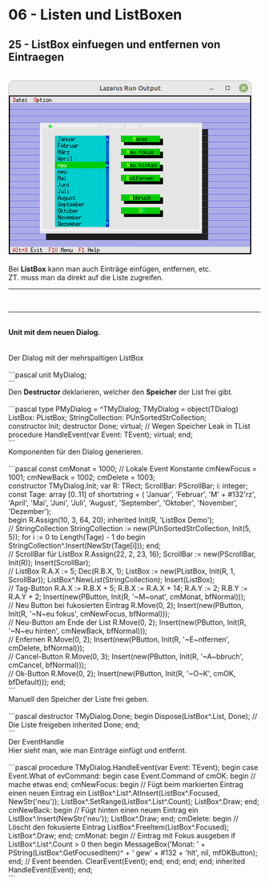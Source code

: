 # 06 - Listen und ListBoxen
## 25 - ListBox einfuegen und entfernen von Eintraegen
<br>
<img src="image.png" alt="Selfhtml"><br><br>
Bei <b>ListBox</b> kann man auch Einträge einfügen, entfernen, etc.<br>
ZT. muss man da direkt auf die Liste zugreifen.<br>
<hr><br>
<hr><br>
<b>Unit mit dem neuen Dialog.</b><br>
<br><br>
Der Dialog mit der mehrspaltigen ListBox<br>
<br>
```pascal
unit MyDialog;
<br>
```
<br>
Den <b>Destructor</b> deklarieren, welcher den <b>Speicher</b> der List frei gibt.<br>
<br>
```pascal
type
  PMyDialog = ^TMyDialog;
  TMyDialog = object(TDialog)
    ListBox: PListBox;
    StringCollection: PUnSortedStrCollection;
<br>
    constructor Init;
    destructor Done; virtual;  // Wegen Speicher Leak in TList
    procedure HandleEvent(var Event: TEvent); virtual;
  end;
<br>
```
<br>
Komponenten für den Dialog generieren.<br>
<br>
```pascal
const
  cmMonat = 1000;  // Lokale Event Konstante
  cmNewFocus = 1001;
  cmNewBack = 1002;
  cmDelete = 1003;
<br>
constructor TMyDialog.Init;
var
  R: TRect;
  ScrollBar: PScrollBar;
  i: integer;
const
  Tage: array [0..11] of shortstring = (
    'Januar', 'Februar', 'M' + #132'rz', 'April', 'Mai', 'Juni', 'Juli',
    'August', 'September', 'Oktober', 'November', 'Dezember');
<br>
begin
  R.Assign(10, 3, 64, 20);
  inherited Init(R, 'ListBox Demo');
<br>
  // StringCollection
  StringCollection := new(PUnSortedStrCollection, Init(5, 5));
  for i := 0 to Length(Tage) - 1 do begin
    StringCollection^.Insert(NewStr(Tage[i]));
  end;
<br>
  // ScrollBar für ListBox
  R.Assign(22, 2, 23, 16);
  ScrollBar := new(PScrollBar, Init(R));
  Insert(ScrollBar);
<br>
  // ListBox
  R.A.X := 5;
  Dec(R.B.X, 1);
  ListBox := new(PListBox, Init(R, 1, ScrollBar));
  ListBox^.NewList(StringCollection);
  Insert(ListBox);
<br>
  // Tag-Button
  R.A.X := R.B.X + 5;
  R.B.X := R.A.X + 14;
  R.A.Y := 2;
  R.B.Y := R.A.Y + 2;
  Insert(new(PButton, Init(R, '~M~onat', cmMonat, bfNormal)));
<br>
  // Neu Button bei fukosierten Eintrag
  R.Move(0, 2);
  Insert(new(PButton, Init(R, '~N~eu fokus', cmNewFocus, bfNormal)));
<br>
  // Neu-Button am Ende der List
  R.Move(0, 2);
  Insert(new(PButton, Init(R, '~N~eu hinten', cmNewBack, bfNormal)));
<br>
  // Enfernen
  R.Move(0, 2);
  Insert(new(PButton, Init(R, '~E~ntfernen', cmDelete, bfNormal)));
<br>
  // Cancel-Button
  R.Move(0, 3);
  Insert(new(PButton, Init(R, '~A~bbruch', cmCancel, bfNormal)));
<br>
  // Ok-Button
  R.Move(0, 2);
  Insert(new(PButton, Init(R, '~O~K', cmOK, bfDefault)));
end;
<br>
```
<br>
Manuell den Speicher der Liste frei geben.<br>
<br>
```pascal
destructor TMyDialog.Done;
begin
  Dispose(ListBox^.List, Done); // Die Liste freigeben
  inherited Done;
end;
<br>
```
<br>
Der EventHandle<br>
Hier sieht man, wie man Einträge einfügt und entfernt.<br>
<br>
```pascal
procedure TMyDialog.HandleEvent(var Event: TEvent);
begin
  case Event.What of
    evCommand: begin
      case Event.Command of
        cmOK: begin
          // mache etwas
        end;
        cmNewFocus: begin
          // Fügt beim markierten Eintrag einen neuen Eintrag ein
          ListBox^.List^.AtInsert(ListBox^.Focused, NewStr('neu'));
          ListBox^.SetRange(ListBox^.List^.Count);
          ListBox^.Draw;
        end;
        cmNewBack: begin
          // Fügt hinten einen neuen Eintrag ein
          ListBox^.Insert(NewStr('neu'));
          ListBox^.Draw;
        end;
        cmDelete: begin
          // Löscht den fokusierte Eintrag
          ListBox^.FreeItem(ListBox^.Focused);
          ListBox^.Draw;
        end;
        cmMonat: begin
          // Eintrag mit Fokus ausgeben
          if ListBox^.List^.Count &gt; 0 then begin
            MessageBox('Monat: ' + PString(ListBox^.GetFocusedItem)^ + ' gew' + #132 + 'hlt', nil, mfOKButton);
          end;
          // Event beenden.
          ClearEvent(Event);
        end;
      end;
    end;
  end;
  inherited HandleEvent(Event);
end;
<br>
```
<br>

